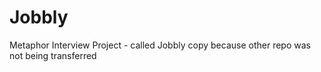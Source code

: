 # Jobbly
Metaphor Interview Project - called Jobbly copy because other repo was not being transferred
